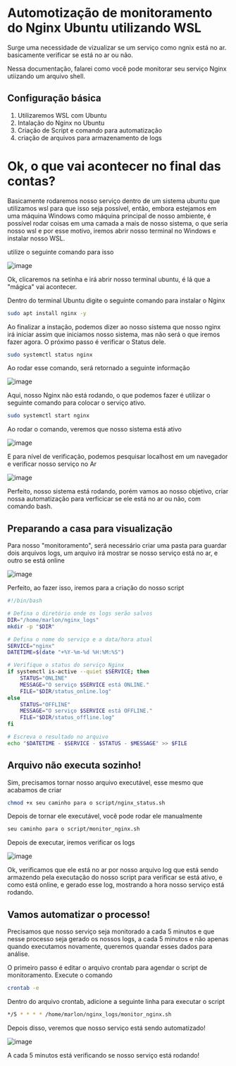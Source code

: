 # Automotização de monitoramento do Nginx Ubuntu utilizando WSL

Surge uma necessidade de vizualizar se um serviço como ngnix está no ar. basicamente verificar se está no ar ou não.

Nessa documentação, falarei como você pode monitorar seu serviço Nginx utiizando um arquivo shell.

## Configuração básica
1. Utilizaremos WSL com Ubuntu
2. Intalação do Nginx no Ubuntu
3. Criação de Script e comando para automatização
4. criação de arquivos para armazenamento de logs

# Ok, o que vai acontecer no final das contas?

Basicamente rodaremos nosso serviço dentro de um sistema ubuntu que utilizamos wsl para que isso seja possível, então, embora estejamos em uma máquina Windows como máquina principal de nosso ambiente, é possível rodar coisas em uma camada a mais de nosso sistema, o que seria nosso wsl e por esse motivo, iremos abrir nosso terminal no Windows e instalar nosso WSL.

utilize o seguinte comando para isso

![image](https://github.com/user-attachments/assets/f025b424-fe2b-4501-8803-264a62f081cb)


Ok, clicaremos na setinha e irá abrir nosso terminal ubuntu, é lá que a "mágica" vai acontecer.

Dentro do terminal Ubuntu digite o seguinte comando para instalar o Nginx

```bash
sudo apt install nginx -y
```

Ao finalizar a instação, podemos dizer ao nosso sistema que nosso nginx irá iniciar assim que iniciamos nosso sistema, mas não será o que iremos fazer agora. O próximo passo é verificar o Status dele.

```bash
sudo systemctl status nginx
```

Ao rodar esse comando, será retornado a seguinte informação

![image](https://github.com/user-attachments/assets/631aaf10-138e-4116-b878-3ed5032d5eeb)


Aqui, nosso Nginx não está rodando, o que podemos fazer é utilizar o seguinte comando para colocar o serviço ativo.

```bash
sudo systemctl start nginx
```

Ao rodar o comando, veremos que nosso sistema está ativo

![image](https://github.com/user-attachments/assets/1ca9bd26-d984-4f02-ad00-e2acb2598d7e)


E para nível de verificação, podemos pesquisar localhost em um navegador e verificar nosso serviço no Ar

![image](https://github.com/user-attachments/assets/abc74e81-e369-42ed-be73-e64b18e35e39)


Perfeito, nosso sistema está rodando, porém vamos ao nosso objetivo, criar nossa automatização para verficicar se ele está no ar ou não, com comando bash.

## Preparando a casa para visualização

Para nosso "monitoramento", será necessário criar uma pasta para guardar dois arquivos logs, um arquivo irá mostrar se nosso serviço está no ar, e outro se está online

![image](https://github.com/user-attachments/assets/95cef2d0-fefd-4eb5-8407-d592eb0de76f)


Perfeito, ao fazer isso, iremos para a criação do nosso script

```bash
#!/bin/bash

# Defina o diretório onde os logs serão salvos
DIR="/home/marlon/nginx_logs"
mkdir -p "$DIR"

# Defina o nome do serviço e a data/hora atual
SERVICE="nginx"
DATETIME=$(date "+%Y-%m-%d %H:%M:%S")

# Verifique o status do serviço Nginx
if systemctl is-active --quiet $SERVICE; then
    STATUS="ONLINE"
    MESSAGE="O serviço $SERVICE está ONLINE."
    FILE="$DIR/status_online.log"
else
    STATUS="OFFLINE"
    MESSAGE="O serviço $SERVICE está OFFLINE."
    FILE="$DIR/status_offline.log"
fi

# Escreva o resultado no arquivo
echo "$DATETIME - $SERVICE - $STATUS - $MESSAGE" >> $FILE
```

## Arquivo não executa sozinho!

Sim, precisamos tornar nosso arquivo executável, esse mesmo que acabamos de criar

```bash
chmod +x seu caminho para o script/nginx_status.sh
```

Depois de tornar ele executável, você pode rodar ele manualmente

```bash
seu caminho para o script/monitor_nginx.sh
```

Depois de executar, iremos verificar os logs

![image](https://github.com/user-attachments/assets/f101b00a-fd2b-4c5a-9f6a-cd5f0b32f518)


Ok, verificamos que ele está no ar por nosso arquivo log que está sendo armazendo pela executação do nosso script para verificar se está ativo, e como está online, e gerado esse log, mostrando a hora nosso serviço está rodando.

## Vamos automatizar o processo!

Precisamos que nosso serviço seja monitorado a cada 5 minutos e que nesse processo seja gerado os nossos logs, a cada 5 minutos e não apenas quando executamos novamente, queremos quandar esses dados para análise.

O primeiro passo é editar o arquivo crontab para agendar o script de monitoramento. Execute o comando

```bash
crontab -e
```

Dentro do arquivo crontab, adicione a seguinte linha para executar o script

```bash
*/5 * * * * /home/marlon/nginx_logs/monitor_nginx.sh
```

Depois disso, veremos que nosso serviço está sendo automatizado!

![image](https://github.com/user-attachments/assets/4b9c22f3-900d-43ca-8fd4-62ab6070011c)


A cada 5 minutos está verificando se nosso serviço está rodando!
